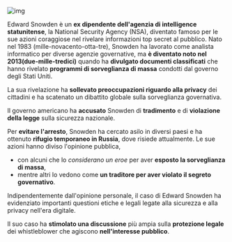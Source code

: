 <!-- prompt-1:User
write a small description of the life and acts of the whistleblower edward snowden in italian, written with the level of a high-school student -->

![img](https://upload.wikimedia.org/wikipedia/commons/thumb/3/3f/Edward_Snowden_2013-10-9_%281%29_%28cropped%29.jpg/220px-Edward_Snowden_2013-10-9_%281%29_%28cropped%29.jpg)

Edward Snowden è un **ex dipendente dell'agenzia di intelligence statunitense**, la National Security Agency (NSA),
diventato famoso per le sue azioni coraggiose nel rivelare informazioni top secret al pubblico. 
Nato nel 1983 (mille-novacento-otta-tre), Snowden ha lavorato come analista informatico per diverse agenzie governative, ma **è diventato noto nel 2013(due-mille-tredici)** quando ha **divulgato documenti classificati** che hanno rivelato **programmi di sorveglianza di massa** condotti dal governo degli Stati Uniti.


La sua rivelazione ha **sollevato preoccupazioni riguardo alla privacy** dei cittadini e ha scatenato un dibattito globale sulla sorveglianza governativa.

Il governo americano ha **accusato** Snowden di **tradimento** e di **violazione della legge** sulla sicurezza nazionale.

Per **evitare l'arresto**, Snowden ha cercato asilo in diversi paesi e ha ottenuto **rifugio temporaneo in Russia**, dove risiede attualmente. Le sue azioni hanno diviso l'opinione pubblica, 
- con alcuni che lo *considerano un eroe* per aver **esposto la sorveglianza di massa**, 
- mentre altri lo vedono come **un traditore per aver violato il segreto governativo**.

Indipendentemente dall'opinione personale, il caso di Edward Snowden ha evidenziato importanti questioni etiche e legali legate alla sicurezza e alla privacy nell'era digitale.

Il suo caso ha **stimolato una discussione** più ampia sulla **protezione legale** dei whistleblower che agiscono **nell'interesse pubblico**.